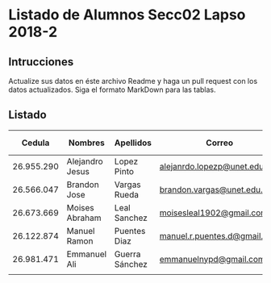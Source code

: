 # Listado de Alumnos Secc02 Lapso 2018-2
## Intrucciones
Actualize sus datos en éste archivo Readme y haga un pull request con los datos actualizados.  Siga 
el formato MarkDown para las tablas.
## Listado
| Cedula     | Nombres          | Apellidos          | Correo                     | Usuario GitHub |
|------------|------------------|--------------------|----------------------------|----------------|
| 26.955.290 | Alejandro Jesus  | Lopez Pinto        |alejanrdo.lopezp@unet.edu.ve| AlexUnet       |
| 26.566.047 | Brandon Jose     | Vargas  Rueda      | brandon.vargas@unet.edu.ve | Ldrago25       |
| 26.673.669 | Moises Abraham   | Leal Sanchez       | moisesleal1902@gmail.com   | moises1747     |
| 26.122.874 | Manuel Ramon     | Puentes Diaz       | manuel.r.puentes.d@gmail.com | ManuelPuentes  |
| 26.981.471 | Emmanuel Ali     | Guerra Sánchez     | emmanuelnypd@gmail.com     | eagskunst      |
|            |                  |                    |                            |                |
